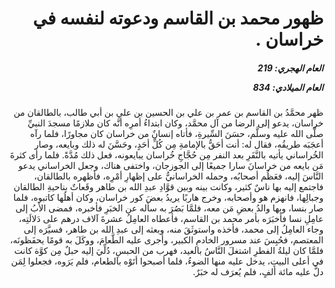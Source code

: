 <h1 dir="rtl">ظهور محمد بن القاسم ودعوته لنفسه في خراسان .</h1>

<h5 dir="rtl">العام الهجري:  219

العام الميلادي: 834

</h5>

<p dir="rtl">ظهر محمَّدُ بن القاسم بن عمر بن علي بن الحسين بن علي بن أبي طالب، بالطالقان من خراسان، يدعو إلى الرضا من آل محمَّد، وكان ابتداءُ أمرِه أنَّه كان ملازمًا مسجدَ النبيِّ صلَّى الله عليه وسلَّم، حسَنَ السِّيرةِ، فأتاه إنسانٌ من خراسان كان مجاورًا، فلما رآه أعجَبَه طريقُه، فقال له: أنت أحَقُّ بالإمامةِ مِن كُلِّ أحَدٍ، وحَسَّنَ له ذلك وبايعه، وصار الخُراساني يأتيه بالنَّفَرِ بعد النفر مِن حُجَّاجِ خُراسان يبايعونه، فعل ذلك مُدَّةً. فلما رأى كثرةَ مَن بايعه من خراسانَ سارا جميعًا إلى الجوزجان، واختفى هناك، وجعل الخراساني يدعو النَّاسَ إليه، فعَظُم أصحابُه، وحمله الخراسانيُّ على إظهارِ أمْرِه، فأظهره بالطالقان، فاجتمع إليه بها ناسٌ كثير، وكانت بينه وبين قوَّادِ عبدِ الله بن طاهر وقَعاتٌ بناحيةِ الطالقان وجبالِها، فانهزم هو وأصحابه، وخرج هاربًا يريدُ بعضَ كور خراسان، وكان أهلُها كاتبوه، فلما صار بنسا، وبها والدُ بعضِ مَن معه، فلمَّا بَصُرَ به سأله عن الخبَرِ فأخبره، فمضى الأبُ إلى عامِلِ نسا فأخبَرَه بأمر محمد بن القاسم، فأعطاه العامِلُ عشرةَ آلاف درهم على دَلالَتِه، وجاء العامِلُ إلى محمد، فأخذه واستوثَقَ منه، وبعثه إلى عبدِ الله بن طاهر، فسيَّرَه إلى المعتصم، فحُبِسَ عند مسرور الخادمِ الكبير، وأجرى عليه الطَّعامَ، ووكَلَ به قومًا يحفَظونَه، فلمَّا كان ليلةُ الفطرِ اشتغلَ النَّاسُ بالعيد، فهرب من الحبسِ، دُلِّيَ إليه حبلٌ مِن كوَّة كانت في أعلى البيتِ، يدخل عليه منها الضوءُ، فلما أصبحوا أتَوْه بالطعام، فلم يَرَوه، فجعلوا لِمَن دلَّ عليه مائة ألفٍ، فلم يُعرَف له خبَرٌ.</p></br>
